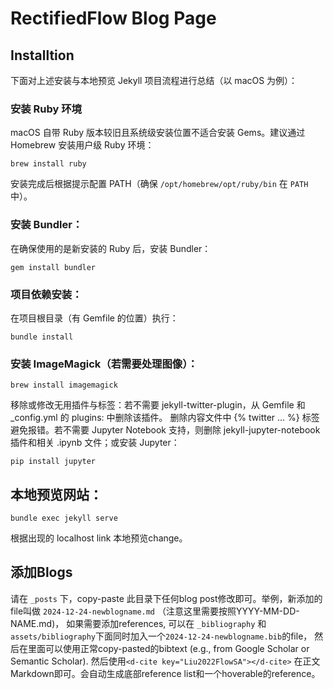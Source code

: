 # RectifiedFlow Blog Page

## Installtion
下面对上述安装与本地预览 Jekyll 项目流程进行总结（以 macOS 为例）：
### 安装 Ruby 环境
macOS 自带 Ruby 版本较旧且系统级安装位置不适合安装 Gems。建议通过 Homebrew 安装用户级 Ruby 环境：
```shell
brew install ruby
```
安装完成后根据提示配置 PATH（确保 `/opt/homebrew/opt/ruby/bin` 在 `PATH` 中）。
### 安装 Bundler：
在确保使用的是新安装的 Ruby 后，安装 Bundler：
```shell
gem install bundler
```
### 项目依赖安装：
在项目根目录（有 Gemfile 的位置）执行：
```shell
bundle install
```
### 安装 ImageMagick（若需要处理图像）：
```shell
brew install imagemagick
```
移除或修改无用插件与标签：若不需要 jekyll-twitter-plugin，从 Gemfile 和 _config.yml 的 plugins: 中删除该插件。 删除内容文件中 {% twitter ... %} 标签避免报错。若不需要 Jupyter Notebook 支持，则删除 jekyll-jupyter-notebook 插件和相关 .ipynb 文件；或安装 Jupyter： 
```shell
pip install jupyter
```
## 本地预览网站：
```shell
bundle exec jekyll serve
```
根据出现的 localhost link 本地预览change。

## 添加Blogs
请在 `_posts` 下，copy-paste 此目录下任何blog post修改即可。举例，新添加的file叫做 `2024-12-24-newblogname.md` （注意这里需要按照YYYY-MM-DD-NAME.md)， 如果需要添加references, 可以在 `_bibliography` 和 `assets/bibliography`下面同时加入一个`2024-12-24-newblogname.bib`的file， 然后在里面可以使用正常copy-pasted的bibtext (e.g., from Google Scholar or Semantic Scholar). 然后使用`<d-cite key="Liu2022FlowSA"></d-cite>` 在正文Markdown即可。会自动生成底部reference list和一个hoverable的reference。
